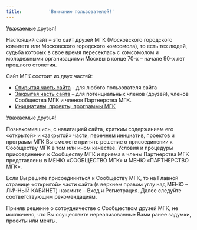 ```yaml
---
title:          'Вниманию пользователей!'
---
```


Уважаемые друзья!

Настоящий сайт – это сайт друзей МГК (Московского городского комитета или Московского городского комсомола), то есть тех людей, судьба которых в свое время пересеклась с комсомолом и молодежными организациями Москвы в конце 70-х – начале 90-х лет прошлого столетия.

Сайт МГК состоит из двух частей:

- [Открытая часть сайта](/o-sajte/otkrytaya-chast.html) - для любого пользователя сайта
- [Закрытая часть сайта](/o-sajte/zakrytaya-chast.html) – для потенциальных членов (друзей), членов Сообщества МГК и членов Партнерства МГК.
- [Инициативы, проекты, программы МГК](/partnerstvo-i-soobshhestvo/iniciativy-proekty-programmy-mgk.html)

Уважаемые друзья!

Познакомившись, с навигацией сайта, кратким содержанием его «открытой» и «закрытой» части, перечнем инициатив, проектов и программ МГК Вы сможете принять решение о присоединении к Сообществу МГК в том или ином качестве. Условия и процедуры присоединения к Сообществу МГК и приема в члены Партнерства МГК представлены в МЕНЮ «СООБЩЕСТВО МГК» и МЕНЮ «ПАРТНЕРСТВО МГК». 

Если Вы решите присоединиться к Сообществу МГК, то на Главной странице «открытой» части сайта (в верхнем правом углу над МЕНЮ – ЛИЧНЫЙ КАБИНЕТ) нажмите – Вход и Регистрация. Далее следуйте соответствующим рекомендациям. 

Приняв решение о сотрудничестве с Сообществом друзей МГК, не исключено, что Вы осуществите нереализованные Вами ранее задумки, проекты или мечты.